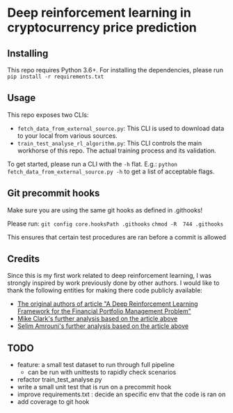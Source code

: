 # Deep reinforcement learning in cryptocurrency price prediction

## Installing
This repo requires Python 3.6+. For installing the dependencies, please run `pip install -r requirements.txt`

## Usage
This repo exposes two CLIs:

* `fetch_data_from_external_source.py`: This CLI is used to download data to your local from various sources.
* `train_test_analyse_rl_algorithm.py`: This CLI controls the main workhorse of this repo. The actual training process and its validation.

To get started, please run a CLI with the `-h` flat. E.g.: `python fetch_data_from_external_source.py -h` to get a list of acceptable flags.


## Git precommit hooks
Make sure you are using the same git hooks as defined in .githooks!

Please run:
`git config core.hooksPath .githooks`
`chmod -R  744 .githooks`

This ensures that certain test procedures are ran before a commit is allowed


## Credits

Since this is my first work related to deep reinforcement learning, I was strongly inspired by work previously done by other authors. I would like to thank the following entities for making there code publicly available:

* [The original authors of article "A Deep Reinforcement Learning Framework for the Financial Portfolio Management Problem"](https://github.com/ZhengyaoJiang/PGPortfolio)
* [Mike Clark's further analysis based on the article above](https://github.com/wassname/rl-portfolio-management)
* [Selim Amrouni's further analysis based on the article above](https://github.com/selimamrouni/Deep-Portfolio-Management-Reinforcement-Learning)


## TODO
* feature: a small test dataset to run through full pipeline
    * can be run with unittests to rapidly check scenarios
* refactor train_test_analyse.py
* write a small unit test that is run on a precommit hook
* improve requirements.txt : decide an specific env that the code is ran on
* add coverage to git hook
